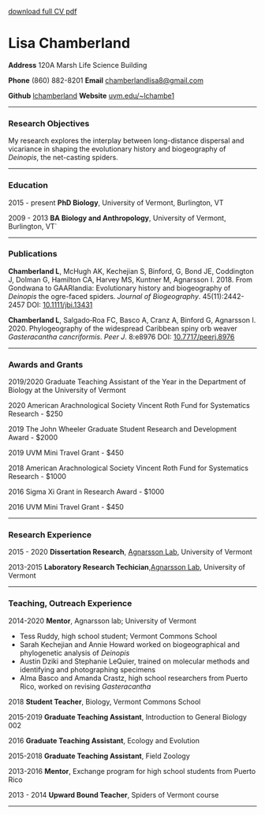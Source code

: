 <p><a href='https://github.com/lchamberland/lchamberland.github.io/raw/master/Chamberland_CV_2020_github.pdf'>download full CV pdf</a>
<h1>Lisa Chamberland</h1>
<p><strong>Address</strong> 120A Marsh Life Science Building</p>
<p><strong>Phone</strong> (860) 882-8201     <strong>Email</strong> <a href='mailto:chamberlandlisa8@gmail.com' target='_blank' >chamberlandlisa8@gmail.com</a></p>
<p><strong>Github</strong> <a href='https://uvm.edu/~lchambe1'>lchamberland</a>     <strong>Website</strong> <a href='https://uvm.edu/~lchambe1'>uvm.edu/~lchambe1</a> </p>
<hr />
<h3>Research Objectives</h3>
<p>My research explores the interplay between long-distance dispersal and vicariance in shaping the evolutionary history and biogeography of <i>Deinopis</i>, the net-casting spiders.</p>
<hr />
<h3>Education</h3>
<p>2015 - present <strong>PhD Biology</strong>, University of Vermont, Burlington, VT</p>
<p>2009 - 2013 <strong>BA Biology and Anthropology</strong>, University of Vermont, Burlington, VT`</p>
<hr />
<h3>Publications</h3>
<p><strong>Chamberland L</strong>, McHugh AK, Kechejian S, Binford, G, Bond JE, Coddington J, Dolman G, Hamilton CA, Harvey MS, Kuntner M, Agnarsson I. 2018. From Gondwana to GAARlandia: Evolutionary history and biogeography of <i>Deinopis</i> the ogre-faced spiders. <i>Journal of Biogeography</i>. 45(11):2442-2457 DOI: <a href='https://doi.org/10.1111/jbi.13431'>10.1111/jbi.13431</a></p>
<p><strong>Chamberland L</strong>, Salgado‐Roa FC, Basco A, Cranz A, Binford G, Agnarsson I. 2020. Phylogeography of the widespread Caribbean spiny orb weaver <i>Gasteracantha cancriformis</i>. <i>Peer J</i>. 8:e8976 DOI: <a href='https://doi.org/10.7717/peerj.8976'>10.7717/peerj.8976</a></p>
<hr />
<h3>Awards and Grants</h3>
<p>2019/2020					Graduate Teaching Assistant of the Year in the Department of Biology at the University of Vermont</p>
<p>2020					American Arachnological Society Vincent Roth Fund for Systematics Research - $250</p>
<p>2019					The John Wheeler Graduate Student Research and Development Award - $2000</p>
<p>2019					UVM Mini Travel Grant - $450</p>
<p>2018					American Arachnological Society Vincent Roth Fund for Systematics Research - $1000</p>
<p>2016					Sigma Xi Grant in Research Award - $1000</p>
<p>2016					UVM Mini Travel Grant - $450</p>
<hr />
<h3>Research Experience</h3>
<p>2015 - 2020         <strong>Dissertation Research</strong>,  <a href='http://www.theridiidae.com'>Agnarsson Lab</a>, University of Vermont	</p>
<p>2013-2015				<strong>Laboratory Research Techician</strong>,<a href='http://www.theridiidae.com'>Agnarsson Lab</a>, University of Vermont</p>
<hr />
<h3>Teaching, Outreach Experience</h3>
<p>2014-2020		<strong>Mentor</strong>, Agnarsson lab; University of Vermont</p>
<ul>
  <li>Tess Ruddy, high school student; Vermont Commons School</li>
  <li>Sarah Kechejian and Annie Howard worked on biogeographical and phylogenetic analysis of <i>Deinopis</i></li>
  <li>Austin Dziki and Stephanie LeQuier, trained on molecular methods and identifying and photographing specimens </li>
  <li>Alma Basco  and Amanda Crastz, high school researchers from Puerto Rico, worked on revising <i>Gasteracantha</i></li>
</ul>

<p>2018			<strong>Student Teacher</strong>, Biology, Vermont Commons School</p>
<p>2015-2019			<strong>Graduate Teaching Assistant</strong>, Introduction to General Biology 002</p>
<p>2016					<strong>Graduate Teaching Assistant</strong>, Ecology and Evolution</p>
<p>2015-2018 					<strong>Graduate Teaching Assistant</strong>, Field Zoology</p>
<p>2013-2016				<strong>Mentor</strong>, Exchange program for high school students from Puerto Rico</p>
<p>2013 - 2014				<strong>Upward Bound Teacher</strong>, Spiders of Vermont course</p>
<hr />


